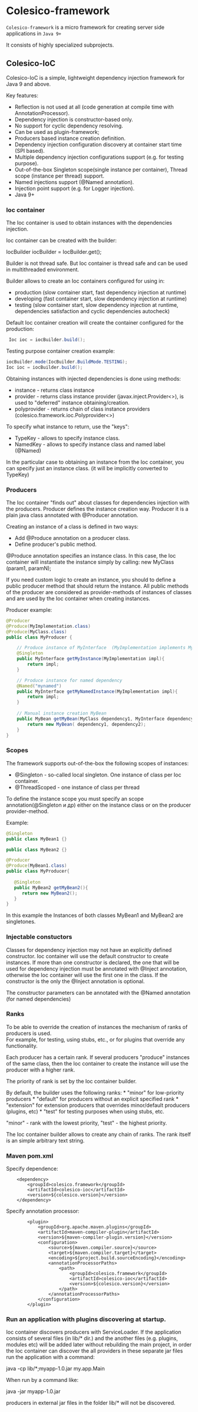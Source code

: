 # Colesico-framework

`Colesico-framework` is a micro framework for creating server side applications in `Java 9+`

It consists of highly specialized subprojects.

## Colesico-IoC 

Colesico-IoC is a simple, lightweight dependency injection framework for Java 9 and above.

Key features:

* Reflection is not used at all (code generation at compile time with AnnotationProcessor).
* Dependency injection is constructor-based only.
* No support for cyclic dependency resolving.
* Can be used as plugin-framework;
* Producers based instance creation definition.
* Dependency injection configuration discovery at container start time (SPI based).
* Multiple dependency injection configurations support (e.g. for testing purpose).
* Out-of-the-box Singleton scope(single instance per container), Thread scope (instance per thread) support.
* Named injections support (@Named annotation).
* Injection point support (e.g. for Logger injection).
* Java 9+


### Ioc container

The Ioc container is used to obtain instances with the dependencies injection.

Ioc container can be created with the builder:

IocBuilder iocBuilder = IocBuilder.get();

Builder is not thread safe. But Ioc container is thread safe and can be used in multithreaded environment.

Builder allows to create an Ioc containers configured for using in:

* production (slow container start, fast dependency injection at runtime)
* developing  (fast container start, slow dependency injection at runtime)
* testing  (slow container start, slow dependency injection at runtime, dependencies satisfaction and cyclic dependencies autocheck)

Default Ioc container creation will create the container configured for the production:

```java
 Ioc ioc = iocBuilder.build();
```
Testing purpose container creation example:


```java
iocBuilder.mode(IocBuilder.BuildMode.TESTING);
Ioc ioc = iocBuilder.build();
```

Obtaining instances with injected dependencies is done using methods:
* instance - returns class instance
* provider - returns class instance provider  (javax.inject.Provider<>), is used to "deferred" instance obtaining/creation.
* polyprovider  - returns chain of class instance providers (colesico.framework.ioc.Polyprovider<>)

To specify what instance to return, use the "keys":

* TypeKey - allows to specify instance class.
* NamedKey - allows to specify instance class and named label (@Named)

In the particular case to obtaining an instance from the Ioc container, you can specify just an instance class. (it will be implicitly converted to TypeKey)

### Producers

The Ioc container "finds out" about classes for dependencies injection with the producers.
Producer defines the instance creation way. Producer it is a plain java class annotated with @Producer annotation.

Creating an instance of a class is defined in two ways:
* Add @Produce annotation on a producer class.
* Define producer's public method. 

@Produce annotation specifies an instance class. In this case, the Ioc container will instantiate the instance simply by calling: new MyClass (param1, paramN);

If you need custom logic to create an instance, you should to define a public producer method that should return the instance.
All public methods of the producer are considered as provider-methods of instances of classes and are used by the Ioc container when creating instances.

Producer example:

```java
@Producer
@Produce(MyImplementation.class)
@Produce(MyClass.class)
public class MyProducer {

    // Produce instance of MyInterface  (MyImplementation implements MyInterface) 
    @Singleton
    public MyInterface getMyInstance(MyImplementation impl){
        return impl;
    }

    // Produce instance for named dependency
    @Named("mynamed")
    public MyInterface getMyNamedInstance(MyImplementation impl){
        return impl;
    }
    
    // Manual instance creation MyBean
    public MyBean getMyBean(MyClass dependency1, MyInterface dependency2){
        return new MyBean( dependency1, dependency2);
    }
}
```

### Scopes

The framework supports out-of-the-box the following scopes of instances:

* @Singleton - so-called local singleton. One instance of class per Ioc container.
* @ThreadScoped - one instance of class per thread


To define the instance scope you must specify an scope annotation(@Singleton и др) either on the instance class or on the producer provider-method.

Example:

```java
@Singleton
public class MyBean1 {}

public class MyBean2 {}

@Producer
@Produce(MyBean1.class)
public class MyProducer{
   
   @Singleton
   public MyBean2 getMyBean2(){
      return new MyBean2();
   }
}
```

In this example the Instances of both classes MyBean1 and MyBean2 are singletones.

### Injectable constuctors

Classes for  dependency injection may not have an explicitly defined constructor. Ioc container will use the default constructor to create instances.
If more than one constructor is declared, the one that will be used for dependency injection must be annotated
with @Inject annotation, otherwise the Ioc container will use the first one in the class.
If the constructor is the only the @Inject annotation is optional.

The constructor parameters can be annotated with the @Named annotation (for named dependencies)

### Ranks

To be able to override the creation of instances the mechanism of ranks of producers is used.  
For example, for testing, using stubs, etc., or for plugins that override any functionality.

Each producer has a certain rank. If several producers "produce" instances of the same class,
then the Ioc container to create the instance will use the producer with a higher rank.

The priority of rank  is set by the Ioc container builder.

By default, the builder uses the following ranks:
    * "minor" for low-priority producers
    * "default" for producers without an explicit specified rank
    * "extension" for extension producers that overrides minor/default producers (plugins, etc)
    * "test" for testing purposes when using stubs, etc.
    
"minor" - rank with the lowest priority, "test" - the highest priority.

The Ioc container builder allows to create any chain of ranks.
The rank itself is an simple arbitrary text string.

### Maven pom.xml

Specify dependence:

        <dependency>
            <groupId>colesico.framework</groupId>
            <artifactId>colesico-ioc</artifactId>
            <version>${colesico.version}</version>
        </dependency>
        
Specify annotation processor:

            <plugin>
                <groupId>org.apache.maven.plugins</groupId>
                <artifactId>maven-compiler-plugin</artifactId>
                <version>${maven-compiler-plugin.version}</version>
                <configuration>
                    <source>${maven.compiler.source}</source>
                    <target>${maven.compiler.target}</target>
                    <encoding>${project.build.sourceEncoding}</encoding>
                    <annotationProcessorPaths>
                        <path>
                            <groupId>colesico.framework</groupId>
                            <artifactId>colesico-ioc</artifactId>
                            <version>${colesico.version}</version>
                        </path>
                    </annotationProcessorPaths>
                </configuration>
            </plugin>        
        

### Run an application with plugins discovering at startup.

Ioc container discovers producers with  ServiceLoader.
If the application consists of several files (in lib/* dir.)  and the another files (e.g. plugins, modules etc) will be added later 
without rebuilding the main project, in order the Ioc container can discover the all providers in these separate jar files run the application with a command:

java -cp lib/*;myapp-1.0.jar my.app.Main 

When run by a command like:
 
 java -jar  myapp-1.0.jar 
 
producers in external jar files in the folder lib/* will not be discovered.

